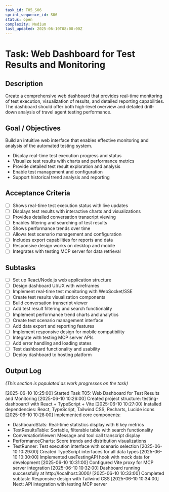 ```yaml
---
task_id: T05_S06
sprint_sequence_id: S06
status: open
complexity: Medium
last_updated: 2025-06-10T08:00:00Z
---
```


# Task: Web Dashboard for Test Results and Monitoring

## Description
Create a comprehensive web dashboard that provides real-time monitoring of test execution, visualization of results, and detailed reporting capabilities. The dashboard should offer both high-level overview and detailed drill-down analysis of travel agent testing performance.

## Goal / Objectives
Build an intuitive web interface that enables effective monitoring and analysis of the automated testing system.
- Display real-time test execution progress and status
- Visualize test results with charts and performance metrics
- Provide detailed test result exploration and analysis
- Enable test management and configuration
- Support historical trend analysis and reporting

## Acceptance Criteria
- [ ] Shows real-time test execution status with live updates
- [ ] Displays test results with interactive charts and visualizations
- [ ] Provides detailed conversation transcript viewing
- [ ] Enables filtering and searching of test results
- [ ] Shows performance trends over time
- [ ] Allows test scenario management and configuration
- [ ] Includes export capabilities for reports and data
- [ ] Responsive design works on desktop and mobile
- [ ] Integrates with testing MCP server for data retrieval

## Subtasks
- [ ] Set up React/Node.js web application structure
- [ ] Design dashboard UI/UX with wireframes
- [ ] Implement real-time test monitoring with WebSocket/SSE
- [ ] Create test results visualization components
- [ ] Build conversation transcript viewer
- [ ] Add test result filtering and search functionality
- [ ] Implement performance trend charts and analytics
- [ ] Create test scenario management interface
- [ ] Add data export and reporting features
- [ ] Implement responsive design for mobile compatibility
- [ ] Integrate with testing MCP server APIs
- [ ] Add error handling and loading states
- [ ] Test dashboard functionality and usability
- [ ] Deploy dashboard to hosting platform

## Output Log
*(This section is populated as work progresses on the task)*

[2025-06-10 10:25:00] Started Task T05: Web Dashboard for Test Results and Monitoring
[2025-06-10 10:26:00] Created project structure: testing-dashboard/ with React + TypeScript + Vite
[2025-06-10 10:27:00] Installed dependencies: React, TypeScript, Tailwind CSS, Recharts, Lucide icons
[2025-06-10 10:28:00] Implemented core components:
  - DashboardStats: Real-time statistics display with 6 key metrics
  - TestResultsTable: Sortable, filterable table with search functionality  
  - ConversationViewer: Message and tool call transcript display
  - PerformanceCharts: Score trends and distribution visualizations
  - TestRunner: Test execution interface with scenario selection
[2025-06-10 10:29:00] Created TypeScript interfaces for all data types
[2025-06-10 10:30:00] Implemented useTestingAPI hook with mock data for development
[2025-06-10 10:31:00] Configured Vite proxy for MCP server integration
[2025-06-10 10:32:00] Dashboard running successfully at http://localhost:3000/
[2025-06-10 10:33:00] Completed subtask: Responsive design with Tailwind CSS
[2025-06-10 10:34:00] Next: API integration with testing MCP server